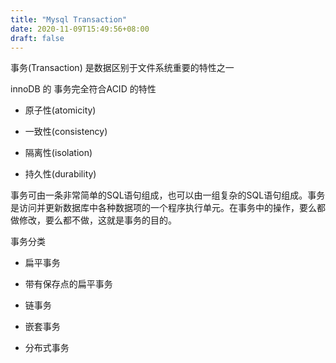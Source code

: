 ```yaml
---
title: "Mysql Transaction"
date: 2020-11-09T15:49:56+08:00
draft: false
---
```


事务(Transaction) 是数据区别于文件系统重要的特性之一

innoDB 的 事务完全符合ACID 的特性

- 原子性(atomicity)

- 一致性(consistency)

- 隔离性(isolation)

- 持久性(durability)


事务可由一条非常简单的SQL语句组成，也可以由一组复杂的SQL语句组成。事务是访问并更新数据库中各种数据项的一个程序执行单元。在事务中的操作，要么都做修改，要么都不做，这就是事务的目的。


事务分类

- 扁平事务

- 带有保存点的扁平事务

- 链事务

- 嵌套事务

- 分布式事务